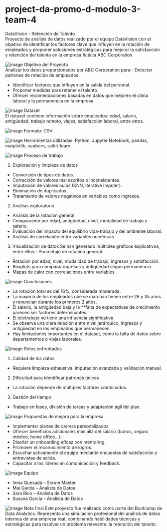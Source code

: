 # project-da-promo-d-modulo-3-team-4
DataVision - Retención de Talento   
Proyecto de análisis de datos realizado por el equipo DataVision con el objetivo de identificar los factores clave que influyen en la rotación de empleados y proponer soluciones estratégicas para mejorar la satisfacción y retención del talento en la empresa ficticia ABC Corporation.   

![image](https://github.com/user-attachments/assets/b1a6fa95-5e9e-4c9d-b2f2-578f9e1cde74)
 Objetivo del Proyecto   
Analizar los datos proporcionados por ABC Corporation para:- Detectar patrones de rotación de empleados.
- Identificar factores que influyen en la salida del personal.
- Proponer medidas para retener el talento.
- Ofrecer recomendaciones basadas en datos que mejoren el clima laboral y la permanencia en la empresa.
  
![image](https://github.com/user-attachments/assets/a2dba20d-b87b-4b87-a600-4d96641f1c2a) Dataset   
El dataset contiene información sobre empleados: edad, salario, antigüedad, trabajo remoto, viajes, satisfacción laboral, entre otros.

![image](https://github.com/user-attachments/assets/bdd463b1-d797-4d61-831f-c1e96718b08d)
Formato: CSV

![image](https://github.com/user-attachments/assets/a9d89dac-9ffc-4b8d-8a5f-9a6c890d4df7)
Herramientas utilizadas: Python, Jupyter Notebook, pandas, matplotlib, seaborn, scikit-learn.

![image](https://github.com/user-attachments/assets/985012f6-281c-4b53-9d02-2464429cd7b9)
Proceso de trabajo
1. Exploración y limpieza de datos
- Conversión de tipos de datos.
- Corrección de valores mal escritos o inconsistentes.
- Imputación de valores nulos (KNN, Iterative Imputer).
- Eliminación de duplicados.
- Tratamiento de valores negativos en variables como ingresos.
2. Análisis exploratorio
- Análisis de la rotación general.
- Comparación por edad, antigüedad, nivel, modalidad de trabajo y salario.
- Evaluación del impacto del equilibrio vida-trabajo y del ambiente laboral.
- Análisis de correlación entre variables numéricas.
3. Visualización de datos
Se han generado múltiples gráficos explicativos, entre ellos:- Porcentaje de rotación general.
- Rotación por edad, nivel, modalidad de trabajo, ingresos y satisfacción.
- Boxplots para comparar ingresos y antigüedad según permanencia.
- Mapas de calor con correlaciones entre variables.

![image](https://github.com/user-attachments/assets/ca963d57-4fb1-4da4-9732-1cbacac9116c)
Conclusiones
- La rotación total es del 16%, considerada moderada.
- La mayoría de los empleados que se marchan tienen entre 26 y 35 años y renuncian durante los primeros 2 años.
- El salario, la antigüedad baja y la **falta de expectativas de crecimiento parecen ser factores determinantes.
- El teletrabajo no tiene una influencia significativa.
- Se observa una clara relación entre nivel jerárquico, ingresos y antigüedad en los empleados que permanecen.
- Hay limitaciones importantes en el dataset, como la falta de datos sobre departamentos o viajes laborales.

![image](https://github.com/user-attachments/assets/cefed815-0aeb-47cf-9750-65ad8bd2bf06)
Retos enfrentados

1.	Calidad de los datos
  - Requiere limpieza exhaustiva, imputación avanzada y validación manual.
2.	 Dificultad para identificar patrones únicos
  - La rotación depende de múltiples factores combinados.
3.	Gestión del tiempo
  - Trabajo en fases, división de tareas y adaptación ágil del plan.

![image](https://github.com/user-attachments/assets/bb41892a-b07f-4d08-8a76-6054e132a334)
Propuestas de mejora para la empresa
- Implementar planes de carrera personalizados.
- Ofrecer beneficios adicionales más allá del salario (bonos, seguro médico, home office...).
- Diseñar un onboarding eficaz con mentoring.
- Promover el reconocimiento de logros.
- Escuchar activamente al equipo mediante encuestas de satisfacción y entrevistas de salida.
- Capacitar a los líderes en comunicación y feedback.

![image](https://github.com/user-attachments/assets/5faa3765-ad4c-4ce6-a5e5-a7a64e81f03b)
Equipo
- Inma Quesada – Scrum Master
- Mai García – Analista de Datos
- Sara Rico – Analista de Datos
- Susana García – Analista de Datos

![image](https://github.com/user-attachments/assets/18df14e1-201c-4170-9077-c8c88c75e7c0)
Nota final
Este proyecto fue realizado como parte del Bootcamp de Data Analytics. Representa una simulación profesional del análisis de datos internos de una empresa real, combinando habilidades técnicas y estratégicas para resolver un problema relevante: la retención del talento.
